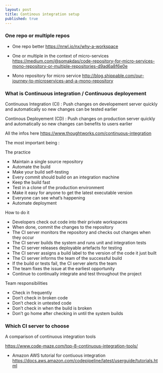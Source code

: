 ```yaml
---
layout: post
title: Continous integration setup
published: true
---
```



### One repo or multiple repos

* One repo better https://nrwl.io/nx/why-a-workspace

* One or multiple in the context  of micro-services
https://medium.com/@somakdas/code-repository-for-micro-services-mono-repository-or-multiple-repositories-d9ad6a8f6e0e

* Mono repository for micro service 
http://blog.shippable.com/our-journey-to-microservices-and-a-mono-repository


### What is Continuous integration / Continuous deployement

Continuous Integration (CI) : Push changes on developement server quickly and automatically so new changes can be tested earlier 

Continous Deployement (CD) : Push changes on production server quickly and automatically so new changes can benefits to users earlier


All the infos here https://www.thoughtworks.com/continuous-integration

The most important being : 

The practice

* Maintain a single source repository
* Automate the build
* Make your build self-testing
* Every commit should build on an integration machine
* Keep the build fast
* Test in a clone of the production environment
* Make it easy for anyone to get the latest executable version
* Everyone can see what’s happening 
* Automate deployment


How to do it 

* Developers check out code into their private workspaces
* When done, commit the changes to the repository
* The CI server monitors the repository and checks out changes when they occur
* The CI server builds the system and runs unit and integration tests
* The CI server releases deployable artefacts for testing
* The CI server assigns a build label to the version of the code it just built
* The CI server informs the team of the successful build
* If the build or tests fail, the CI server alerts the team
* The team fixes the issue at the earliest opportunity
* Continue to continually integrate and test throughout the project

Team responsibilities

* Check in frequently
* Don’t check in broken code
* Don’t check in untested code
* Don’t check in when the build is broken
* Don’t go home after checking in until the system builds


### Which CI server to choose

A comparison of continuous integration tools 

https://www.code-maze.com/top-8-continuous-integration-tools/


* Amazon AWS tutorial for contiuous integration 
https://docs.aws.amazon.com/codepipeline/latest/userguide/tutorials.html


